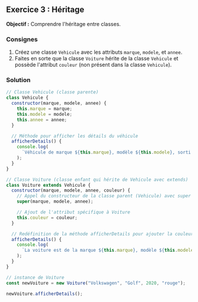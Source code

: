 ## Exercice 3 : Héritage

**Objectif :** Comprendre l'héritage entre classes.

### Consignes

1. Créez une classe `Vehicule` avec les attributs `marque`, `modele`, et `annee`.
2. Faites en sorte que la classe `Voiture` hérite de la classe `Vehicule` et possède l'attribut `couleur` (non présent dans la classe `Vehicule`).

### Solution

```js
// Classe Vehicule (classe parente)
class Vehicule {
  constructor(marque, modele, annee) {
    this.marque = marque;
    this.modele = modele;
    this.annee = annee;
  }

  // Méthode pour afficher les détails du véhicule
  afficherDetails() {
    console.log(
      `Véhicule de marque ${this.marque}, modèle ${this.modele}, sorti en ${this.annee}.`
    );
  }
}

// Classe Voiture (classe enfant qui hérite de Vehicule avec extends)
class Voiture extends Vehicule {
  constructor(marque, modele, annee, couleur) {
    // Appel du constructeur de la classe parent (Vehicule) avec super
    super(marque, modele, annee);

    // Ajout de l'attribut spécifique à Voiture
    this.couleur = couleur;
  }

  // Redéfinition de la méthode afficherDetails pour ajouter la couleur
  afficherDetails() {
    console.log(
      `La voiture est de la marque ${this.marque}, modèle ${this.modele}, de couleur ${this.couleur}, sortie en ${this.annee}.`
    );
  }
}

// instance de Voiture
const newVoiture = new Voiture("Volkswagen", "Golf", 2020, "rouge");

newVoiture.afficherDetails();
```
